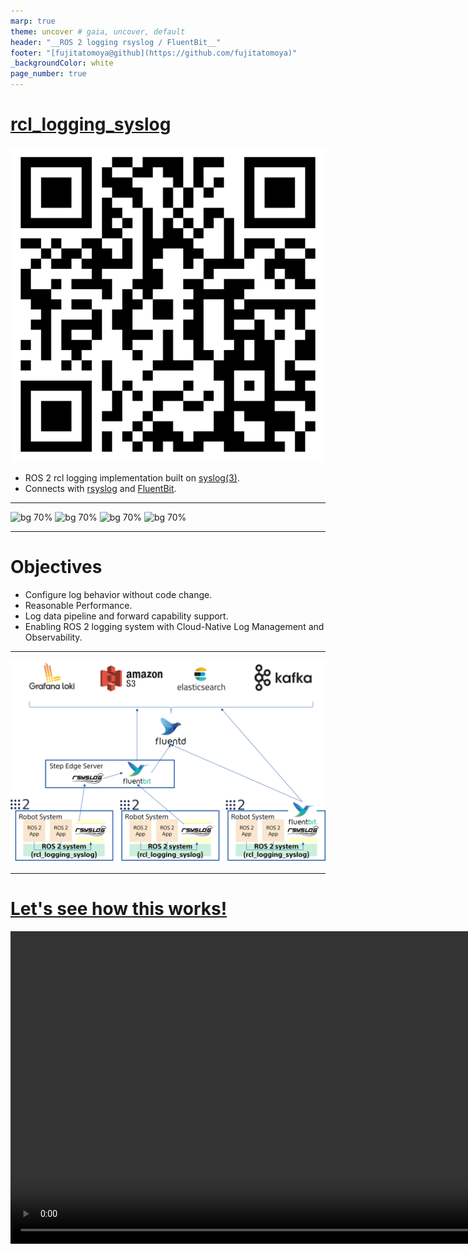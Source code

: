 ```yaml
---
marp: true
theme: uncover # gaia, uncover, default
header: "__ROS 2 logging rsyslog / FluentBit__"
footer: "[fujitatomoya@github](https://github.com/fujitatomoya)"
_backgroundColor: white
page_number: true
---
```


# [rcl_logging_syslog](https://github.com/fujitatomoya/rcl_logging_syslog)

![bg right:35% width:300px](./images/QR.png)

- ROS 2 rcl logging implementation built on [syslog(3)](https://man7.org/linux/man-pages/man3/syslog.3.html).
- Connects with [rsyslog](https://www.rsyslog.com/) and [FluentBit](https://fluentbit.io/).

<!---
Comment Here
--->

---

![bg 70%](https://images.squarespace-cdn.com/content/v1/606d378755a86f589aa297b7/1653397531343-6M4IQ4JWDQV1SQ8W17UN/HumbleHawksbill_TransparentBG-NoROS.png)
![bg 70%](https://images.squarespace-cdn.com/content/v1/606d378755a86f589aa297b7/1684793822030-O5GLQ81TY0M8RZ7I422Q/IronIrwiniLogo.jpg?format=750w)
![bg 70%](https://global.discourse-cdn.com/business7/uploads/ros/optimized/3X/a/e/ae61107095e154a1606d4ea7080065fe0bee52af_2_548x499.png)
![bg 70%](https://images.squarespace-cdn.com/content/v1/606d378755a86f589aa297b7/1628726028642-TVRVRIQL914IVYWV8MG9/rolling.png)

<!---
Note that rolling is officially verified, but other distros should work without any change.
rcl_logging_syslog is only dependent on legacy syslog(3C) interface, so no difference at all.
--->

---

# Objectives

- Configure log behavior without code change.
- Reasonable Performance.
- Log data pipeline and forward capability support.
- Enabling ROS 2 logging system with Cloud-Native Log Management and Observability.

<!---
Comment Here
--->

---

![bg 70%](./images/architecture_overview.png)

<!---
This logging design is just one of the example can be supported by the architecture.
rsyslog and FluentBit enables user to support any log data pipeline with security TLS.
Even more, this architecture can take advantage of Cloud-Native services and tools.
--->

---

# [Let's see how this works!](https://github.com/user-attachments/assets/bdb05bf7-92b2-4b9a-8f20-3d3b803a7a86)

<video controls="controls" width="1000" src="https://github.com/user-attachments/assets/bdb05bf7-92b2-4b9a-8f20-3d3b803a7a86">

<!---
# This needs to be updated once new example is available such as Grafana Loki.
--->

---

# [rsyslog](https://www.rsyslog.com/)

## a.k.a rocket-fast system for log processing 🚀🚀🚀

[rsyslog](https://www.rsyslog.com/) is available in default Ubuntu distribution managed by system service, performative, and many configuration supported including log data pipeline.
So that user can choose the logging configuration depending on the application requirement and use case, sometimes file system sink, sometimes forwarding to remote rsyslogd, or even [FluentBit](https://github.com/fluent/fluent-bit).

<!---
SYSLOG(3) is really simple that does not have much interfaces to control on application side, it just writes the log data on rsyslog Unix Domain Socket.
--->

---

# [FluentBit](https://github.com/fluent/fluent-bit)

![bg right:70% fit](https://imagedelivery.net/xZXo0QFi-1_4Zimer-T0XQ/cd90e2c5-86b3-42be-5a24-3cc25fb96000/orig)

---

- Lightweight and Efficient: suitable for environments with limited computational power.
- High Performance: capable of handling high-volume data streams with minimal latency. It leverages asynchronous I/O and efficient data processing techniques to ensure optimal performance.
- Flexibility: supports a wide range of data sources and destinations.
- Configurability: offers a flexible configuration language that allows you to customize its behavior to fit your specific needs.
- Extensibility: highly extensible through plugins including custom ones.
- Scalability: easily scaled horizontally to handle increasing data volumes by deploying multiple instances.
- Reliability: features like fault tolerance and retry mechanisms to ensure data reliability.

<!---
Comment Here
--->

---

## Issues and PRs always welcome 🚀

https://github.com/fujitatomoya/rcl_logging_syslog

![bg left:35% width:300px](./images/QR.png)

<!---
Comment Here
--->
